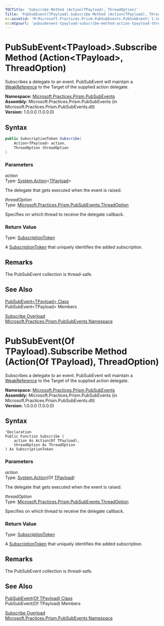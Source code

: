 ```yaml
---
TOCTitle: 'Subscribe Method (Action(TPayload), ThreadOption)'
Title: 'PubSubEvent(TPayload).Subscribe Method (Action(TPayload), ThreadOption) (Microsoft.Practices.Prism.PubSubEvents)'
ms:assetid: 'M:Microsoft.Practices.Prism.PubSubEvents.PubSubEvent\`1.Subscribe(System.Action{\`0},Microsoft.Practices.Prism.PubSubEvents.ThreadOption)'
ms:mtpsurl: 'pubsubevent-tpayload-subscribe-method-action-tpayload-threadoption-mspp-pubsubevents.md'
---
```


# PubSubEvent&lt;TPayload&gt;.Subscribe Method (Action&lt;TPayload&gt;, ThreadOption)

Subscribes a delegate to an event. PubSubEvent will maintain a [WeakReference](http://msdn.microsoft.com/en-us/library/hbh8w2zd) to the Target of the supplied action delegate.

**Namespace:** [Microsoft.Practices.Prism.PubSubEvents](/patterns-practices/reference/mspp-mvvm-namespace)<br/>
**Assembly:** Microsoft.Practices.Prism.PubSubEvents (in Microsoft.Practices.Prism.PubSubEvents.dll)<br/>
**Version:** 1.0.0.0 (1.0.0.0)

## Syntax

```C#
public SubscriptionToken Subscribe(
	Action<TPayload> action,
	ThreadOption threadOption
)
```

### Parameters

*action*  
Type: [System.Action](http://msdn.microsoft.com/en-us/library/018hxwa8)&lt;[TPayload](/patterns-practices/reference/pubsubevent-tpayload-class-mspp-pubsubevents)&gt;

The delegate that gets executed when the event is raised.

*threadOption*  
Type: [Microsoft.Practices.Prism.PubSubEvents.ThreadOption](/patterns-practices/reference/threadoption-enumeration-mspp-pubsubevents)

Specifies on which thread to receive the delegate callback.

### Return Value

Type: [SubscriptionToken](/patterns-practices/reference/subscriptiontoken-class-mspp-pubsubevents)

A [SubscriptionToken](/patterns-practices/reference/subscriptiontoken-class-mspp-pubsubevents) that uniquely identifies the added subscription.

## Remarks

The PubSubEvent collection is thread-safe.

## See Also

[PubSubEvent&lt;TPayload&gt; Class](/patterns-practices/reference/pubsubevent-tpayload-class-mspp-pubsubevents)<br/>
PubSubEvent&lt;TPayload&gt; Members

[Subscribe Overload](/patterns-practices/reference/pubsubevent-tpayload-subscribe-method-mspp-pubsubevents)<br/>
[Microsoft.Practices.Prism.PubSubEvents Namespace](/patterns-practices/reference/mspp-pubsubevents-namespace)<br/>

# PubSubEvent(Of TPayload).Subscribe Method (Action(Of TPayload), ThreadOption)

Subscribes a delegate to an event. PubSubEvent will maintain a [WeakReference](http://msdn.microsoft.com/en-us/library/hbh8w2zd) to the Target of the supplied action delegate.

**Namespace:** [Microsoft.Practices.Prism.PubSubEvents](/patterns-practices/reference/mspp-mvvm-namespace)<br/>
**Assembly:** Microsoft.Practices.Prism.PubSubEvents (in Microsoft.Practices.Prism.PubSubEvents.dll)<br/>
**Version:** 1.0.0.0 (1.0.0.0)

## Syntax

```VB
'Declaration
Public Function Subscribe ( 
	action As Action(Of TPayload),
	threadOption As ThreadOption
) As SubscriptionToken
```

### Parameters

*action*  
Type: [System.Action](http://msdn.microsoft.com/en-us/library/018hxwa8)(Of [TPayload](/patterns-practices/reference/pubsubevent-tpayload-class-mspp-pubsubevents))

The delegate that gets executed when the event is raised.

*threadOption*  
Type: [Microsoft.Practices.Prism.PubSubEvents.ThreadOption](/patterns-practices/reference/threadoption-enumeration-mspp-pubsubevents)

Specifies on which thread to receive the delegate callback.

### Return Value

Type: [SubscriptionToken](/patterns-practices/reference/subscriptiontoken-class-mspp-pubsubevents)

A [SubscriptionToken](/patterns-practices/reference/subscriptiontoken-class-mspp-pubsubevents) that uniquely identifies the added subscription.

## Remarks

The PubSubEvent collection is thread-safe.

## See Also

[PubSubEvent(Of TPayload) Class](/patterns-practices/reference/pubsubevent-tpayload-class-mspp-pubsubevents)<br/>
PubSubEvent(Of TPayload) Members

[Subscribe Overload](/patterns-practices/reference/pubsubevent-tpayload-subscribe-method-mspp-pubsubevents)<br/>
[Microsoft.Practices.Prism.PubSubEvents Namespace](/patterns-practices/reference/mspp-pubsubevents-namespace)<br/>